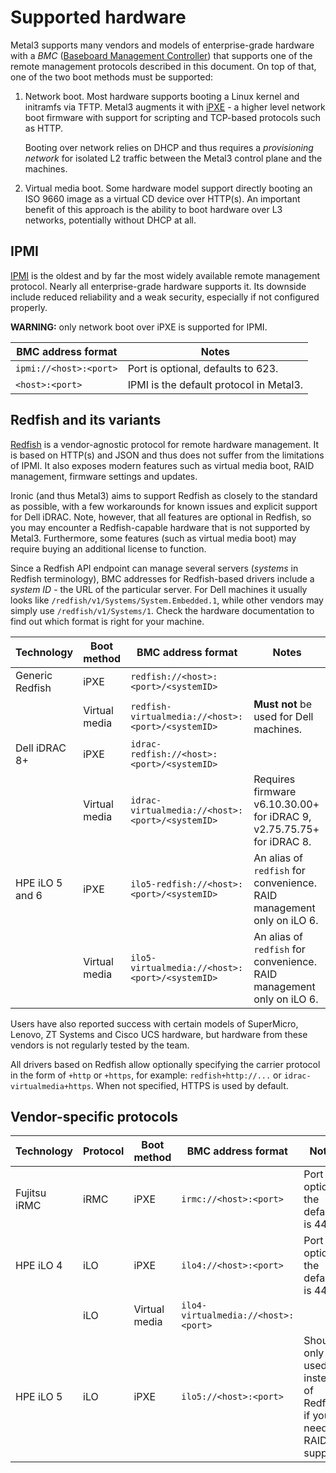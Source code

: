 # Supported hardware

Metal3 supports many vendors and models of enterprise-grade hardware with
a *BMC* ([Baseboard Management Controller][bmc]) that supports one of the
remote management protocols described in this document. On top of that, one of
the two boot methods must be supported:

1. Network boot. Most hardware supports booting a Linux kernel and initramfs
   via TFTP. Metal3 augments it with [iPXE][ipxe] - a higher level network boot
   firmware with support for scripting and TCP-based protocols such as HTTP.

   Booting over network relies on DHCP and thus requires a *provisioning
   network* for isolated L2 traffic between the Metal3 control plane and the
   machines.

2. Virtual media boot. Some hardware model support directly booting an ISO 9660
   image as a virtual CD device over HTTP(s). An important benefit of this
   approach is the ability to boot hardware over L3 networks, potentially
   without DHCP at all.

## IPMI

[IPMI][ipmi] is the oldest and by far the most widely available remote
management protocol. Nearly all enterprise-grade hardware supports it. Its
downside include reduced reliability and a weak security, especially if not
configured properly.

**WARNING:** only network boot over iPXE is supported for IPMI.

<!-- markdownlint-disable MD013 -->

| BMC address format     | Notes                                   |
|------------------------|-----------------------------------------|
| `ipmi://<host>:<port>` | Port is optional, defaults to 623.      |
| `<host>:<port>`        | IPMI is the default protocol in Metal3. |

<!-- markdownlint-enable MD013 -->

## Redfish and its variants

[Redfish][redfish] is a vendor-agnostic protocol for remote hardware
management. It is based on HTTP(s) and JSON and thus does not suffer from the
limitations of IPMI. It also exposes modern features such as virtual media
boot, RAID management, firmware settings and updates.

Ironic (and thus Metal3) aims to support Redfish as closely to the standard as
possible, with a few workarounds for known issues and explicit support for Dell
iDRAC. Note, however, that all features are optional in Redfish, so you may
encounter a Redfish-capable hardware that is not supported by Metal3.
Furthermore, some features (such as virtual media boot) may require buying an
additional license to function.

Since a Redfish API endpoint can manage several servers (*systems* in Redfish
terminology), BMC addresses for Redfish-based drivers include a *system ID* -
the URL of the particular server. For Dell machines it usually looks like
`/redfish/v1/Systems/System.Embedded.1`, while other vendors may simply use
`/redfish/v1/Systems/1`. Check the hardware documentation to find out which
format is right for your machine.

<!-- markdownlint-disable MD013 -->

| Technology      | Boot method   | BMC address format                                | Notes                                                                   |
|-----------------|---------------|---------------------------------------------------|-------------------------------------------------------------------------|
| Generic Redfish | iPXE          | `redfish://<host>:<port>/<systemID>`              |                                                                         |
|                 | Virtual media | `redfish-virtualmedia://<host>:<port>/<systemID>` | **Must not** be used for Dell machines.                                 |
| Dell iDRAC 8+   | iPXE          | `idrac-redfish://<host>:<port>/<systemID>`        |                                                                         |
|                 | Virtual media | `idrac-virtualmedia://<host>:<port>/<systemID>`   | Requires firmware v6.10.30.00+ for iDRAC 9, v2.75.75.75+ for iDRAC 8.   |
| HPE iLO 5 and 6 | iPXE          | `ilo5-redfish://<host>:<port>/<systemID>`         | An alias of `redfish` for convenience. RAID management only on iLO 6.   |
|                 | Virtual media | `ilo5-virtualmedia://<host>:<port>/<systemID>`    | An alias of `redfish` for convenience. RAID management only on iLO 6.   |

<!-- markdownlint-enable MD013 -->

Users have also reported success with certain models of SuperMicro, Lenovo, ZT
Systems and Cisco UCS hardware, but hardware from these vendors is not
regularly tested by the team.

All drivers based on Redfish allow optionally specifying the carrier protocol
in the form of `+http` or `+https`, for example: `redfish+http://...` or
`idrac-virtualmedia+https`. When not specified, HTTPS is used by default.

## Vendor-specific protocols

<!-- markdownlint-disable MD013 -->

| Technology      | Protocol | Boot method   | BMC address format                  | Notes                                                                   |
|-----------------|----------|---------------|-------------------------------------|-------------------------------------------------------------------------|
| Fujitsu iRMC    | iRMC     | iPXE          | `irmc://<host>:<port>`              | Port is optional, the default is 443.                                   |
| HPE iLO 4       | iLO      | iPXE          | `ilo4://<host>:<port>`              | Port is optional, the default is 443.                                   |
|                 | iLO      | Virtual media | `ilo4-virtualmedia://<host>:<port>` |                                                                         |
| HPE iLO 5       | iLO      | iPXE          | `ilo5://<host>:<port>`              | Should only be used instead of Redfish if you need RAID support.        |

<!-- markdownlint-enable MD013 -->

[bmc]: https://en.wikipedia.org/wiki/Intelligent_Platform_Management_Interface#Baseboard_management_controller
[ipxe]: https://ipxe.org/
[ipmi]: https://en.wikipedia.org/wiki/Intelligent_Platform_Management_Interface
[redfish]: https://redfish.dmtf.org/
